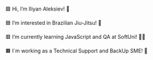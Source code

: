 🟩 Hi, I’m Iliyan Aleksiev! 👋
 
 🟦 I’m interested in Brazilian Jiu-Jitsu! 🥋

 🟥 I’m currently learning JavaScript and QA at SoftUni! 🧑‍🎓
 
 🟧 I`m working as a Technical Support and BackUp SME! 🏢

 
